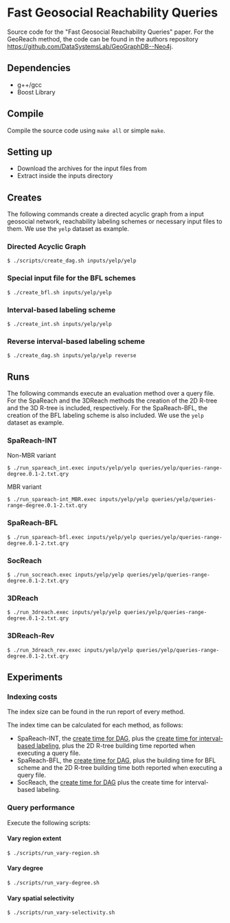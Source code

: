 # Fast Geosocial Reachability Queries

Source code for the "Fast Geosocial Reachability Queries" paper. For the GeoReach method, the code can be found in the authors repository https://github.com/DataSystemsLab/GeoGraphDB--Neo4j.

## Dependencies
- g++/gcc
- Boost Library 

## Compile
Compile the source code using ```make all``` or simple ```make```. 

## Setting up
- Download the archives for the input files from  
- Extract inside the inputs directory


## Creates
The following commands create a directed acyclic graph from a input geosocial network, reachability labeling schemes or necessary input files to them. We use the ```yelp``` dataset as example.

### Directed Acyclic Graph
```
$ ./scripts/create_dag.sh inputs/yelp/yelp
```

### Special input file for the BFL schemes
```
$ ./create_bfl.sh inputs/yelp/yelp
```

### Interval-based labeling scheme
```
$ ./create_int.sh inputs/yelp/yelp
```

### Reverse interval-based labeling scheme 
```
$ ./create_dag.sh inputs/yelp/yelp reverse
```


## Runs
The following commands execute an evaluation method over a query file. For the SpaReach and the 3DReach methods the creation of the 2D R-tree and the 3D R-tree is included, respectively. For the SpaReach-BFL, the creation of the BFL labeling scheme is also included. We use the ```yelp``` dataset as example.

### SpaReach-INT
Non-MBR variant
```
$ ./run_spareach_int.exec inputs/yelp/yelp queries/yelp/queries-range-degree.0.1-2.txt.qry
```

MBR variant
```
$ ./run_spareach-int_MBR.exec inputs/yelp/yelp queries/yelp/queries-range-degree.0.1-2.txt.qry
```

### SpaReach-BFL
```
$ ./run_spareach-bfl.exec inputs/yelp/yelp queries/yelp/queries-range-degree.0.1-2.txt.qry
```

### SocReach
```
$ ./run_socreach.exec inputs/yelp/yelp queries/yelp/queries-range-degree.0.1-2.txt.qry
```

### 3DReach
```
$ ./run_3dreach.exec inputs/yelp/yelp queries/yelp/queries-range-degree.0.1-2.txt.qry
```

### 3DReach-Rev
```
$ ./run_3dreach_rev.exec inputs/yelp/yelp queries/yelp/queries-range-degree.0.1-2.txt.qry
```



## Experiments

### Indexing costs
The index size can be found in the run report of every method.

The index time can be calculated for each method, as follows:
- SpaReach-INT, the [create time for DAG](#directed-acyclic-graph), plus the [create time for interval-based labeling](#interval-based-labeling-scheme), plus the 2D R-tree building time reported when executing a query file.  
- SpaReach-BFL, the [create time for DAG](#directed-acyclic-graph), plus the building time for BFL scheme and the 2D R-tree building time both reported when executing a query file.
- SocReach, the [create time for DAG](#directed-acyclic-graph) plus the create time for interval-based labeling.  
  

### Query performance
Execute the following scripts:

#### Vary region extent
```
$ ./scripts/run_vary-region.sh
```

#### Vary degree 
```
$ ./scripts/run_vary-degree.sh
```

#### Vary spatial selectivity  
```
$ ./scripts/run_vary-selectivity.sh
```
